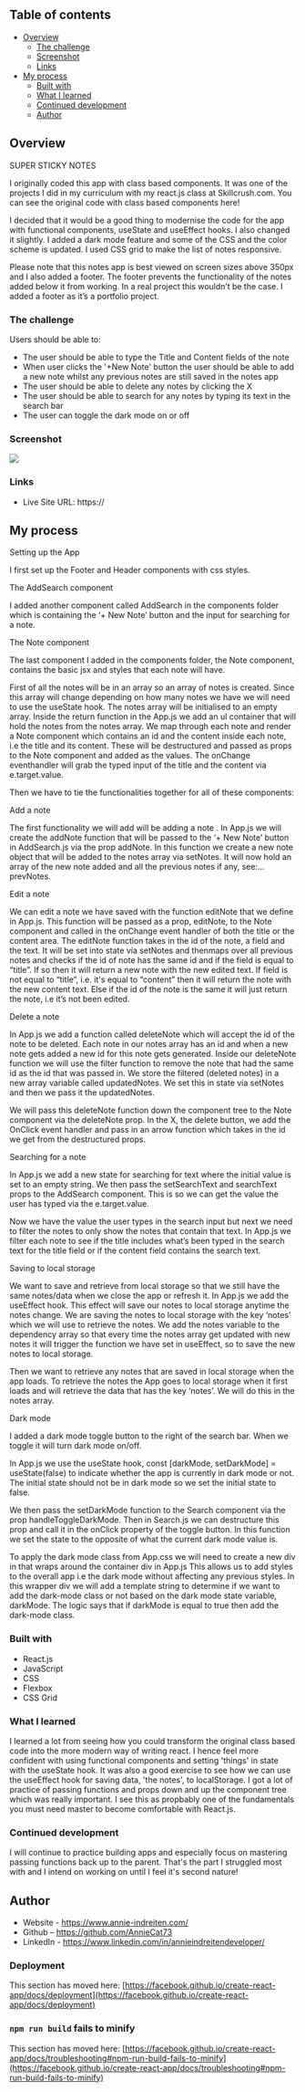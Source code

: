 ## Table of contents

- [Overview](#overview)
  - [The challenge](#the-challenge)
  - [Screenshot](#screenshot)
  - [Links](#links)
- [My process](#my-process)
  - [Built with](#built-with)
  - [What I learned](#what-i-learned)
  - [Continued development](#continued-development)
  - [Author](#author)

## Overview

SUPER STICKY NOTES 

I originally coded this app with class based components. It was one of the projects I did in my curriculum with my react.js class at Skillcrush.com. You can see the original code with class based components here! 

I decided that it would be a good thing to modernise the code for the app with functional components, useState and useEffect hooks. I also changed it slightly. I added a dark mode feature and some of the CSS and the color scheme is updated. I used CSS grid to make the list of notes responsive.

Please note that this notes app is best viewed on screen sizes above 350px and I also added a footer. The footer prevents the functionality of the notes added below it from working. In a real project this wouldn’t be the case. I added  a footer as it’s a portfolio project.


### The challenge

Users should be able to:

- The user should  be able to type the Title and Content fields of the note
- When user clicks the '+New Note' button the user should be able to add a new note whilst any previous notes are still saved in the notes app
- The user should be able to delete any notes by clicking the X
- The user should be able to search for any notes by typing its text in the search bar
- The user can toggle the dark mode on or off

### Screenshot

![](./public/images/app.png)

### Links

- Live Site URL: https://

## My process

Setting  up the App

I first set up the Footer and Header components with css styles.

The AddSearch component

I added another component called AddSearch in the components folder which is containing the ‘+ New Note’ button and the input for searching for a note.

The Note component

The last component I added in the components folder, the Note component, contains the basic jsx and styles that each note will have.

First of all the notes will be in an array so an array of notes is created. Since this array will change depending on how many notes we have we will need to use the useState hook. The notes array will be initialised to an empty array. Inside the return function in the App.js we add an ul container that will hold the notes from the notes array. We map through each note and render a Note component which contains an id and the content inside each note, i.e the title and its content. These will be destructured and passed as props to the Note component and added as the values. The onChange eventhandler will grab the typed input of the title and the content via e.target.value.

Then we have to tie the functionalities together for all of these components:

Add a note

The first functionality we will add will be adding a note . In App.js we will create the addNote function that will be passed to the ‘+ New Note’ button in AddSearch.js via the prop addNote. In this function we create a new note object that will be added to the notes array via setNotes. It will now hold an array of the new note added and all the previous notes if any, see:…prevNotes.

Edit a note 

We can edit a note we have saved with the function editNote that we define in App.js. This function will be passed as a prop, editNote, to the Note component and called in the onChange event handler of both the title or the content area.
The editNote function takes in the id of the note, a field and the text. It will be set into state via setNotes and thenmaps over all previous notes and checks if the id of note has the same id and if the field is equal to “title”. If so then it will return a new note with the new edited text. If field is not equal to “title”, i.e. it's equal to “content” then it will return the note with the new content text. Else if the id of the note is the same it will just return the note, i.e it’s not been edited.

Delete a note 

In App.js we add a function called deleteNote which will accept the id of the note to be deleted. Each note in our notes array has an id and when a new note gets added a new id for this note gets generated. Inside our deleteNote function we will use the filter function to remove the note that had the same id as the id that was passed in. We store the filtered (deleted notes) in a new array variable called updatedNotes. We set this in state via setNotes and then we pass it the updatedNotes.

We will pass this deleteNote function down the component tree to the Note component via the deleteNote prop. In the X, the delete button, we add the OnClick event handler and pass in an arrow function which takes in the id we get from the destructured props.


Searching for a note

In App.js we add a new state for searching for text where the initial value is set to an empty string. We then pass the setSearchText and searchText props to the AddSearch component. This is so we can get the value the user has typed via the e.target.value.

Now we have the value the user types in the search input but next we need to filter the notes to only show the notes that contain that text. In App.js we filter each note to see if the title includes what’s been typed in the search text for the title field or if the content field contains the search text.



Saving to local storage

We want to save and retrieve from local storage so that we still have the same notes/data when we close the app or refresh it. In App.js we add the useEffect hook. This effect will save our notes to local storage anytime the notes change.
We are saving the notes to local storage with the key ‘notes’ which we will use to retrieve the notes. We add the notes variable to the dependency array so that every time the notes array get updated with new notes it will trigger the function we have set in useEffect, so to save the new notes to local storage.

Then we want to retrieve any notes that are saved in local storage when the app loads. To retrieve the notes the App goes to local storage when it first loads and will retrieve the data that has the key ‘notes’. We will do this in the notes array. 


Dark mode

I added a dark mode toggle button to the right of the search bar. When we toggle it will turn dark mode on/off.

In App.js we use the useState hook, const [darkMode, setDarkMode] = useState(false) to indicate whether the app is currently in dark mode or not. The initial state should not be in dark mode so we set the initial state to false. 

We then  pass the setDarkMode function to the Search component via the prop handleToggleDarkMode. Then in Search.js we can destructure this prop and call it in the onClick property of the toggle button. In this function we set the state to the opposite of what the current dark mode value is. 

To apply the dark mode class from App.css we will need to create a new div in that wraps around the container div in App.js This allows us to add styles to the overall app i.e the dark mode without affecting any previous styles. In this wrapper div we will add a template string to determine if we want to add the dark-mode class or not based on the dark mode state variable, darkMode. The logic says that if darkMode is equal to true then add the dark-mode class.


### Built with

- React.js
- JavaScript
- CSS 
- Flexbox
- CSS Grid


### What I learned

I learned a lot from seeing how you could transform the original class based code into the more modern way of writing react. I hence feel more confident with using functional components and setting 'things' in state with the useState hook. It was also a good exercise to see how we can use the useEffect hook for saving data, 'the notes', to localStorage. I got a lot of practice of passing functions and props down and up the component tree which was really important. I see this as propbably one of the fundamentals you must need master to become comfortable with React.js.

### Continued development

I will continue to practice building apps and especially focus on mastering passing functions back up to the parent. That's the part I struggled most with and I intend on working on until I feel it's second nature!


## Author

- Website - https://www.annie-indreiten.com/
- Github – https://github.com/AnnieCat73
- LinkedIn - https://www.linkedin.com/in/annieindreitendeveloper/

### Deployment

This section has moved here: [https://facebook.github.io/create-react-app/docs/deployment](https://facebook.github.io/create-react-app/docs/deployment)

### `npm run build` fails to minify

This section has moved here: [https://facebook.github.io/create-react-app/docs/troubleshooting#npm-run-build-fails-to-minify](https://facebook.github.io/create-react-app/docs/troubleshooting#npm-run-build-fails-to-minify)
